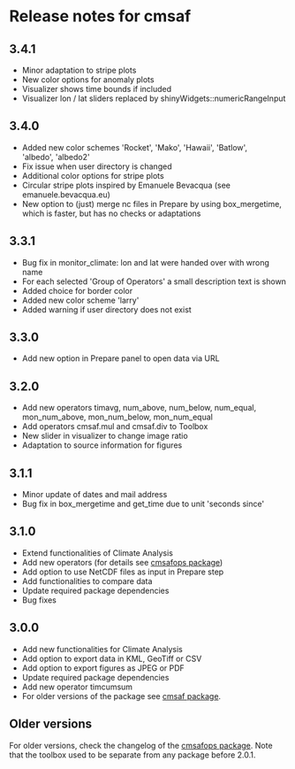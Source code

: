 # Release notes for cmsaf

## 3.4.1

- Minor adaptation to stripe plots
- New color options for anomaly plots
- Visualizer shows time bounds if included
- Visualizer lon / lat sliders replaced by shinyWidgets::numericRangeInput

## 3.4.0

- Added new color schemes 'Rocket', 'Mako', 'Hawaii', 'Batlow',  
  'albedo', 'albedo2'
- Fix issue when user directory is changed
- Additional color options for stripe plots
- Circular stripe plots inspired by Emanuele Bevacqua (see emanuele.bevacqua.eu)
- New option to (just) merge nc files in Prepare by using box_mergetime,
  which is faster, but has no checks or adaptations

## 3.3.1

- Bug fix in monitor_climate: lon and lat were handed over with wrong name
- For each selected 'Group of Operators' a small description text is shown
- Added choice for border color
- Added new color scheme 'larry'
- Added warning if user directory does not exist

## 3.3.0

- Add new option in Prepare panel to open data via URL

## 3.2.0

- Add new operators timavg, num_above, num_below, num_equal,
  mon_num_above, mon_num_below, mon_num_equal
- Add operators cmsaf.mul and cmsaf.div to Toolbox
- New slider in visualizer to change image ratio
- Adaptation to source information for figures

## 3.1.1

- Minor update of dates and mail address
- Bug fix in box_mergetime and get_time due to unit 'seconds since'

## 3.1.0

- Extend functionalities of Climate Analysis
- Add new operators (for details see [cmsafops package](https://cran.r-project.org/package=cmsafops))
- Add option to use NetCDF files as input in Prepare step
- Add functionalities to compare data
- Update required package dependencies
- Bug fixes

## 3.0.0

- Add new functionalities for Climate Analysis
- Add option to export data in KML, GeoTiff or CSV
- Add option to export figures as JPEG or PDF
- Update required package dependencies
- Add new operator timcumsum
- For older versions of the package see [cmsaf package](https://cran.r-project.org/package=cmsaf).

## Older versions

For older versions, check the changelog of the [cmsafops package](https://cran.r-project.org/package=cmsafops). Note that the toolbox used to be separate from any package before 2.0.1.
